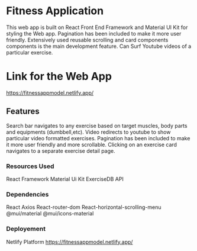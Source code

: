 # Fitness Application

This web app is built on React Front End Framework and Material UI Kit for styling the Web app.
Pagination has been included to make it more user friendly.
Extensively used reusable scrolling and card components components is the main development feature.
Can Surf Youtube videos of a particular exercise.

# Link for the Web App

https://fitnessappmodel.netlify.app/

## Features

Search bar navigates to any exercise based on target muscles, body parts and equipments (dumbbell,etc).
Video redirects to youtube to show particular video formatted exercises.
Pagination has been included to make it more user friendly and more scrollable.
Clicking on an exercise card navigates to a separate exercise detail page.

### Resources Used

React Framework
Material Ui Kit 
ExerciseDB API

### Dependencies

React
Axios 
React-router-dom
React-horizontal-scrolling-menu
@mui/material
@mui/icons-material

### Deployement

Netlify Platform https://fitnessappmodel.netlify.app/
